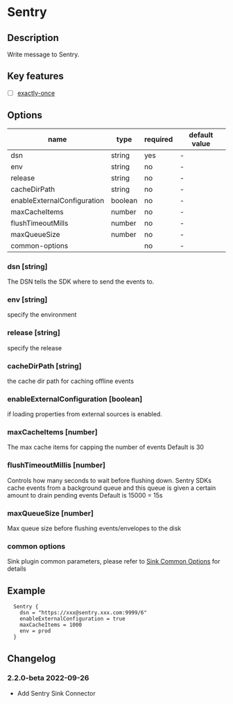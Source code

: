 # Sentry

## Description

Write message to Sentry.

## Key features

- [ ] [exactly-once](../../concept/connector-v2-features.md)

## Options

| name                       | type    | required | default value |
|----------------------------|---------|----------| ------------- |
| dsn                        | string  | yes      | -             |
| env                        | string  | no       | -             |
| release                    | string  | no       | -             |
| cacheDirPath               | string  | no       | -             |
| enableExternalConfiguration| boolean | no       | -             |
| maxCacheItems              | number  | no       | -             |
| flushTimeoutMills          | number  | no       | -             |
| maxQueueSize               | number  | no       | -             |
| common-options             |         | no       | -             |

### dsn [string]

The DSN tells the SDK where to send the events to.

### env [string]
specify the environment

### release [string]
specify the release

### cacheDirPath [string]
the cache dir path for caching offline events

### enableExternalConfiguration [boolean]
if loading properties from external sources is enabled.

### maxCacheItems [number]
The max cache items for capping the number of events Default is 30

### flushTimeoutMillis [number]
Controls how many seconds to wait before flushing down. Sentry SDKs cache events from a background queue and this queue is given a certain amount to drain pending events Default is 15000 = 15s

### maxQueueSize [number]
Max queue size before flushing events/envelopes to the disk

### common options

Sink plugin common parameters, please refer to [Sink Common Options](common-options.md) for details

## Example
```
  Sentry {
    dsn = "https://xxx@sentry.xxx.com:9999/6"
    enableExternalConfiguration = true
    maxCacheItems = 1000
    env = prod
  }

```

## Changelog

### 2.2.0-beta 2022-09-26

- Add Sentry Sink Connector

